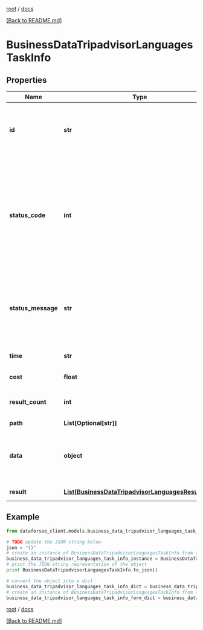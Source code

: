 [root](./../ "root") / [docs](./ "docs")

[[Back to README.md]](./../README.md "[Back to README.md]")

# BusinessDataTripadvisorLanguagesTaskInfo

## Properties

Name | Type | Description | Notes
------------ | ------------- | ------------- | -------------
**id** | **str** | task identifier unique task identifier in our system in the UUID format | [optional]
**status_code** | **int** | status code of the task generated by DataForSEO, can be within the following range: 10000-60000 you can find the full list of the response codes here | [optional]
**status_message** | **str** | informational message of the task you can find the full list of general informational messages here | [optional]
**time** | **str** | execution time, seconds | [optional]
**cost** | **float** | total tasks cost, USD | [optional]
**result_count** | **int** | number of elements in the result array | [optional]
**path** | **List[Optional[str]]** | URL path | [optional]
**data** | **object** | contains the same parameters that you specified in the POST request | [optional]
**result** | [**List[BusinessDataTripadvisorLanguagesResultInfo]**](BusinessDataTripadvisorLanguagesResultInfo.md) | array of results | [optional]

## Example

```python
from dataforseo_client.models.business_data_tripadvisor_languages_task_info import BusinessDataTripadvisorLanguagesTaskInfo

# TODO update the JSON string below
json = "{}"
# create an instance of BusinessDataTripadvisorLanguagesTaskInfo from a JSON string
business_data_tripadvisor_languages_task_info_instance = BusinessDataTripadvisorLanguagesTaskInfo.from_json(json)
# print the JSON string representation of the object
print BusinessDataTripadvisorLanguagesTaskInfo.to_json()

# convert the object into a dict
business_data_tripadvisor_languages_task_info_dict = business_data_tripadvisor_languages_task_info_instance.to_dict()
# create an instance of BusinessDataTripadvisorLanguagesTaskInfo from a dict
business_data_tripadvisor_languages_task_info_form_dict = business_data_tripadvisor_languages_task_info.from_dict(business_data_tripadvisor_languages_task_info_dict)
```

  

[root](./../ "root") / [docs](./ "docs")

[[Back to README.md]](./../README.md "[Back to README.md]")